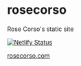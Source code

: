 # rosecorso
Rose Corso's static site

[![Netlify Status](https://api.netlify.com/api/v1/badges/bee411ba-5418-4b3f-b017-2189f2d8ddf7/deploy-status)](https://app.netlify.com/sites/rosecorso/deploys)

[rosecorso.com](https://rosecorso.com)

